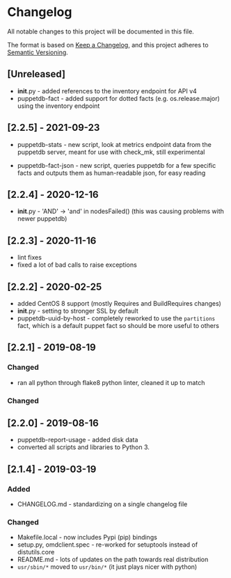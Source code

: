 # Changelog

All notable changes to this project will be documented in this file.

The format is based on [Keep a
Changelog](https://keepachangelog.com/en/1.0.0/), and this project adheres
to [Semantic Versioning](https://semver.org/spec/v2.0.0.html).

## [Unreleased]

* __init__.py - added references to the inventory endpoint for API v4
* puppetdb-fact - added support for dotted facts (e.g. os.release.major)
  using the inventory endpoint

## [2.2.5] - 2021-09-23

* puppetdb-stats - new script, look at metrics endpoint data from the
  puppetdb server, meant for use with check\_mk, still experimental

* puppetdb-fact-json - new script, queries puppetdb for a few specific
  facts and outputs them as human-readable json, for easy reading

## [2.2.4] - 2020-12-16

* __init__.py - 'AND' -> 'and' in nodesFailed() (this was causing problems
  with newer puppetdb)

## [2.2.3] - 2020-11-16

* lint fixes
* fixed a lot of bad calls to raise exceptions

## [2.2.2] - 2020-02-25

* added CentOS 8 support (mostly Requires and BuildRequires changes)
* __init__.py - setting to stronger SSL by default
* puppetdb-uuid-by-host - completely reworked to use the `partitions`
  fact, which is a default puppet fact so should be more useful to others

## [2.2.1] - 2019-08-19

### Changed

* ran all python through flake8 python linter, cleaned it up to match

### Changed

## [2.2.0] - 2019-08-16

* puppetdb-report-usage - added disk data
* converted all scripts and libraries to Python 3.

## [2.1.4] - 2019-03-19

### Added

* CHANGELOG.md - standardizing on a single changelog file

### Changed

* Makefile.local - now includes Pypi (pip) bindings
* setup.py, omdclient.spec - re-worked for setuptools instead of distutils.core
* README.md - lots of updates on the path towards real distribution
* `usr/sbin/*` moved to `usr/bin/*` (it just plays nicer with python)

